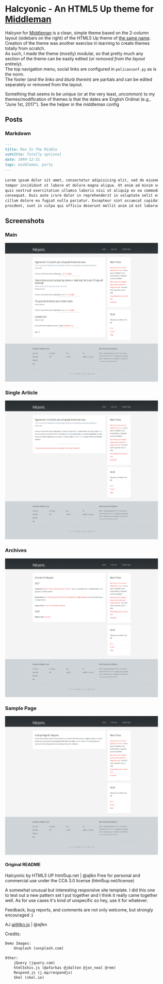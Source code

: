 # Halcyonic - An HTML5 Up theme for [Middleman](https://middlemanapp.com)

Halcyon for [Middleman](https://middlemanapp.com) is a clean, simple theme based on the 2-column layout (sidebars on the right) of the HTML5 Up theme of [the same name](https://html5up.net/halcyonic).  
Creation of the theme was another exercise in learning to create themes totally from scratch.  
As such, I made the theme (mostly) modular, so that pretty much any section of the theme can be easily edited (*or removed from the layout entirely*).  
The top navigation menu, social links are configured in `pelicanconf.py` as is the norm.  
The footer (*and the links and blurb therein*) are partials and can be edited separately or removed from the layout.  


Something that seems to be unique (or at the very least, *uncommon*) to my themes/modification of themes is that the dates are English Ordinal (e.g., "June 1st, 2017"). See the helper in the middleman config



## Posts


### Markdown
```markdown
---
title: Man In The Middle
subtitle: Totally optional
date: 1999-12-31
tags: middleman, party
---

Lorem ipsum dolor sit amet, consectetur adipisicing elit, sed do eiusmod
tempor incididunt ut labore et dolore magna aliqua. Ut enim ad minim veniam,
quis nostrud exercitation ullamco laboris nisi ut aliquip ex ea commodo
consequat. Duis aute irure dolor in reprehenderit in voluptate velit esse
cillum dolore eu fugiat nulla pariatur. Excepteur sint occaecat cupidatat non
proident, sunt in culpa qui officia deserunt mollit anim id est laborum.
```

## Screenshots

### Main
![Main](screenshots/main.png)

### Single Article
![article](screenshots/post.png)

### Archives
![archives](screenshots/archives.png)

### Sample Page
![page](screenshots/page.png)


#### Original README
Halcyonic by HTML5 UP
html5up.net | @ajlkn
Free for personal and commercial use under the CCA 3.0 license (html5up.net/license)


A somewhat unusual but interesting responsive site template. I did this one to test out a
new pattern set I put together and I think it really came together well. As for use cases
it's kind of unspecific so hey, use it for whatever.

Feedback, bug reports, and comments are not only welcome, but strongly encouraged :)

AJ
aj@lkn.io | @ajlkn


Credits:

    Demo Images:
        Unsplash (unsplash.com)

    Other:
        jQuery (jquery.com)
        html5shiv.js (@afarkas @jdalton @jon_neal @rem)
        Respond.js (j.mp/respondjs)
        Skel (skel.io)
        

[1]: 
[2]: 
